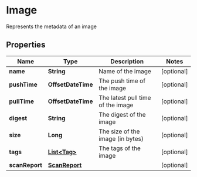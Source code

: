 

# Image

Represents the metadata of an image

## Properties

Name | Type | Description | Notes
------------ | ------------- | ------------- | -------------
**name** | **String** | Name of the image |  [optional]
**pushTime** | **OffsetDateTime** | The push time of the image |  [optional]
**pullTime** | **OffsetDateTime** | The latest pull time of the image |  [optional]
**digest** | **String** | The digest of the image |  [optional]
**size** | **Long** | The size of the image (in bytes) |  [optional]
**tags** | [**List&lt;Tag&gt;**](Tag.md) | The tags of the image |  [optional]
**scanReport** | [**ScanReport**](ScanReport.md) |  |  [optional]



